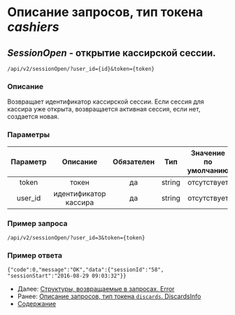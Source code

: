 Описание запросов, тип токена _cashiers_
================================

_SessionOpen_ - открытие кассирской сессии.
-------------------------------------------------------------------------------------------------------------
`/api/v2/sessionOpen/?user_id={id}&token={token}`

### Описание
Возвращает идентификатор кассирской сессии. Если сессия для кассира уже открыта, возвращается активная сессия, если нет, создается новая.


### Параметры
| Параметр 	|        Описание       	| Обязателен 	|   Тип  	| Значение по умолчанию 	|
|:--------:	|:---------------------:	|:----------:	|:------:	|:---------------------:	|
|   token  	|         токен         	|     да     	| string 	|      отсутствует      	|
|  user_id 	| идентификатор кассира |     да     	|   string  	|      отсутствует      	|

### Пример запроса
`/api/v2/sessionOpen/?user_id=3&token={token}`

### Пример ответа
```
{"code":0,"message":"OK","data":{"sessionId":"58", "sessionStart":"2016-08-29 09:03:32"}}
```

* Далее: [Структуры, возвращаемые в запросах. Error](../replies/error)
* Ранее: [Описание запросов, тип токена `discards`. DiscardsInfo](discardsInfo)
* [Содержание](../index)